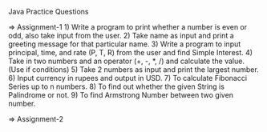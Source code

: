 Java Practice Questions

=> Assignment-1
      1) Write a program to print whether a number is even or odd, also take input from the user.
      2) Take name as input and print a greeting message for that particular name.
      3) Write a program to input principal, time, and rate (P, T, R) from the user and find Simple Interest.
      4) Take in two numbers and an operator (+, -, *, /) and calculate the value. (Use if conditions)
      5) Take 2 numbers as input and print the largest number.
      6) Input currency in rupees and output in USD.
      7) To calculate Fibonacci Series up to n numbers.
      8) To find out whether the given String is Palindrome or not.
      9) To find Armstrong Number between two given number.
      
 => Assignment-2
